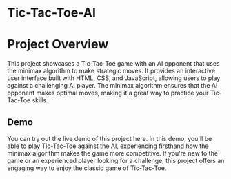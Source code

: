 # Tic-Tac-Toe-AI
<h1>Project Overview</h1>
This project showcases a Tic-Tac-Toe game with an AI opponent that uses the minimax algorithm to make strategic moves. 
It provides an interactive user interface built with HTML, CSS, and JavaScript, allowing users to play against a challenging AI player. 
The minimax algorithm ensures that the AI opponent makes optimal moves, making it a great way to practice your Tic-Tac-Toe skills.

<h2>Demo</h2>
You can try out the live demo of this project here. In this demo, you'll be able to play Tic-Tac-Toe against the AI, experiencing firsthand how the minimax algorithm makes the game more competitive.
If you're new to the game or an experienced player looking for a challenge, this project offers an engaging way to enjoy the classic game of Tic-Tac-Toe.
